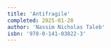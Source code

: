 ```yaml
---
title: 'Antifragile'
completed: 2025-01-28
author: 'Nassim Nicholas Taleb'
isbn: '978-0-141-03822-3'
---
```

